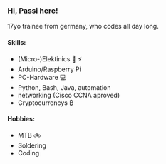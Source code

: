 ### Hi, Passi here!
17yo trainee from germany, who codes all day long.

#### Skills:
- (Micro-)Elektinics :electric_plug: :zap:
- Arduino/Raspberry Pi
- PC-Hardware :computer:
- Python, Bash, Java, automation 
- networking (Cisco CCNA aproved)
- Cryptocurrencys ₿

#### Hobbies:
- MTB :bike:
- Soldering
- Coding
